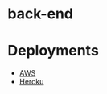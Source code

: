 # back-end
# Deployments
- [AWS](https://6vv0bus84b.execute-api.us-east-2.amazonaws.com/dev/)
- [Heroku](https://budget-planner-quail.herokuapp.com/)

